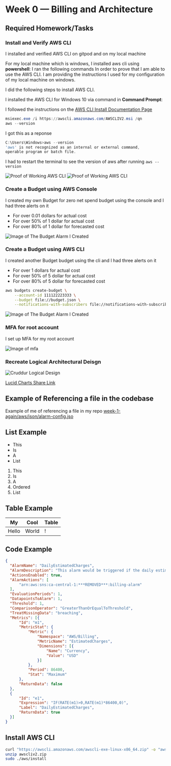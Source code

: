 # Week 0 — Billing and Architecture

## Required Homework/Tasks

### Install and Verify AWS CLI 

I installed and verified AWS CLI on gitpod and on my local machine

For my local machine which is windows, I installed aws cli using **powershell**:
I ran the following commands
In order to prove that I am able to use the AWS CLI.
I am providing the instructions I used for my configuration of my local machine on windows.

I did the following steps to install AWS CLI.

I installed the AWS CLI for Windows 10 via command in **Command Prompt**:

I followed the instructions on the [AWS CLI Install Documentation Page](https://docs.aws.amazon.com/cli/latest/userguide/getting-started-install.html)

```PowerShell
msiexec.exe /i https://awscli.amazonaws.com/AWSCLIV2.msi /qn
aws --version
```

I got this as a reponse

```powershell
C:\Users\Windows>aws --version
'aws' is not recognized as an internal or external command,
operable program or batch file.
```

I had to restart the terminal to see the version of aws after running `aws --version`

![Proof of Working AWS CLI](assets/proof-of-aws-cli.png)
![Proof of Working AWS CLI](assets/aws-cli-user.png)

### Create a Budget using AWS Console

I created my own Budget for zero net spend budget using the console and I had three alerts on it
- For over 0.01 dollars for actual cost
- For over 50% of 1 dollar for actual cost
- For over 80% of 1 dollar for forecasted cost

![Image of The Budget Alarm I Created](assets/budget-alarm.png)

### Create a Budget using AWS CLI

I created another Budget budget using the cli and I had three alerts on it
- For over 1 dollars for actual cost
- For over 50% of 5 dollar for actual cost
- For over 80% of 5 dollar for forecasted cost

```bash
aws budgets create-budget \
    --account-id 111122223333 \
    --budget file://budget.json \
    --notifications-with-subscribers file://notifications-with-subscribers.json
```

![Image of The Budget Alarm I Created](assets/budget-alarm-cli.png)

### MFA for root account

I set up MFA for my root account

![Image of mfa](assets/mfa.png)

### Recreate Logical Architectural Deisgn

![Cruddur Logical Design](assets/logical-architecture-recreation-diagram.png)

[Lucid Charts Share Link](https://lucid.app/lucidchart/43ec5cae-507c-4dde-a664-910864df9671/edit?viewport_loc=-1747%2C-193%2C2882%2C1360%2C0_0&invitationId=inv_6f8ebbb3-39da-457f-893f-91f720c183ea
)

## Example of Referencing a file in the codebase

Example of me of referencing a file in my repo
[week-1-again/aws/json/alarm-config.jso](https://github.com/omenking/aws-bootcamp-cruddur-2023/blob/week-1-again/aws/json/alarm-config.json)

## List Example

- This
- Is 
- A
- List

1. This
2. Is
3. A 
3. Ordered 
4. List

## Table Example

| My | Cool | Table |
| --- | --- | ---|
| Hello | World | ! |

## Code Example

```json
{
  "AlarmName": "DailyEstimatedCharges",
  "AlarmDescription": "This alarm would be triggered if the daily estimated charges exceeds 1$",
  "ActionsEnabled": true,
  "AlarmActions": [
      "arn:aws:sns:ca-central-1:***REMOVED***:billing-alarm"
  ],
  "EvaluationPeriods": 1,
  "DatapointsToAlarm": 1,
  "Threshold": 1,
  "ComparisonOperator": "GreaterThanOrEqualToThreshold",
  "TreatMissingData": "breaching",
  "Metrics": [{
      "Id": "m1",
      "MetricStat": {
          "Metric": {
              "Namespace": "AWS/Billing",
              "MetricName": "EstimatedCharges",
              "Dimensions": [{
                  "Name": "Currency",
                  "Value": "USD"
              }]
          },
          "Period": 86400,
          "Stat": "Maximum"
      },
      "ReturnData": false
  },
  {
      "Id": "e1",
      "Expression": "IF(RATE(m1)>0,RATE(m1)*86400,0)",
      "Label": "DailyEstimatedCharges",
      "ReturnData": true
  }]
}
```

## Install AWS CLI

```bash
curl "https://awscli.amazonaws.com/awscli-exe-linux-x86_64.zip" -o "awscliv2.zip"
unzip awscliv2.zip
sudo ./aws/install
```